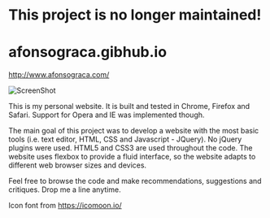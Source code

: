 # This project is no longer maintained!

afonsograca.gibhub.io
==================
http://www.afonsograca.com/

![ScreenShot](imgs/afonso_graca.png?raw=true "website screen shot")

This is my personal website. It is built and tested in Chrome, Firefox and Safari. Support for Opera and IE was implemented though.

The main goal of this project was to develop a website with the most basic tools (i.e. text editor, HTML, CSS and Javascript - JQuery). No jQuery plugins were used. HTML5 and CSS3 are used throughout the code. The website uses flexbox to provide a fluid interface, so the website adapts to different web browser sizes and devices.

Feel free to browse the code and make recommendations, suggestions and critiques. Drop me a line anytime.

Icon font from https://icomoon.io/
